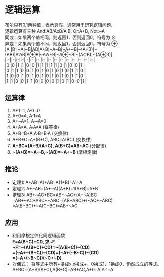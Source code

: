 # 逻辑运算
布尔只有0,1两种值，表示真假，通常用于研究逻辑问题.  
逻辑运算有三种 And:AB/AxB/A·B, Or:A+B, Not:~A  
同或：如果两个值相同，则返回1，否则返回0。符号为 ⊙  
异或：如果两个值不同，则返回1，否则返回0。符号为 ⊕  
|A |B |~A|~B|AB|A+B|~A~B|~A+~B|~(A+B)|~(AB)|A⊙B|A⊕B|~A⊙~B|~A⊕~B|~(A⊙B)|~(A⊕B)|  
|:-|:-|:-|:-|:-|:- |:-  |:-   |:-    |:-   |:-  |:-  |:-   |:-    |:-    |:-     |       
|0 |0 |1 |1 |0 |0  |1   |1    |1     |1    |1   |0   |1    |0     |0     |1      |    
|0 |1 |1 |0 |0 |1  |0   |1    |0     |1    |0   |1   |0    |1     |1     |0      |    
|1 |0 |0 |1 |0 |1  |0   |1    |0     |1    |0   |1   |0    |1     |1     |0      |    
|1 |1 |0 |0 |1 |1  |0   |0    |0     |0    |1   |0   |1    |0     |0     |1      |  
## 运算律
1. A+1=1, A·0=0
2. A+0=A, A·1=A
3. A+~A=1, A·~A=0
4. A+A=A, A·A=A (幂等律)
5. A+B=B+A,A·B=B·A  (交换律)
6. A+B+C=A+(B+C), ABC=A(BC) (交换律)
7. **A+BC=(A+B)(A+C), A(B+C)=AB+AC**    (分配律)
8. **~(A+B)=~A·~B,~(AB)=~A+~B** (摩根定律)  
## 推论
- 定理1: A+AB=A1+AB=A(1+B)=A1=A
- 定理2: A+~AB=(A+~A)(A+B)=1(A+B)=A+B
- 定理3: AB+~AC+BC=AB+~AC+(A+~A)BC  
  =AB+~AC+ABC+~ABC=(AB+ABC)+(~AC+~ABC)  
  =A(B+BC)+~A(C+BC)=AB+~AC  
## 应用
- 利用摩根定律化简逻辑函数  
  **F=A(B+C)+CD, 求~F  
  ~F=~(A(B+C)+CD)=~(A(B+C))~(CD)  
  =(~A+~(B+C))~(CD)=(~A+(~B~C))~(CD)  
  =(~A+(~B~C))(~C+~D)**
- 对偶式： 将等式中所有+换成x,x换成+，0换成1，1换成0，仍然成立的等式。
  A+BC=(A+B)(A+C),A(B+C)=AB+AC,A+0=A,A·1=A
